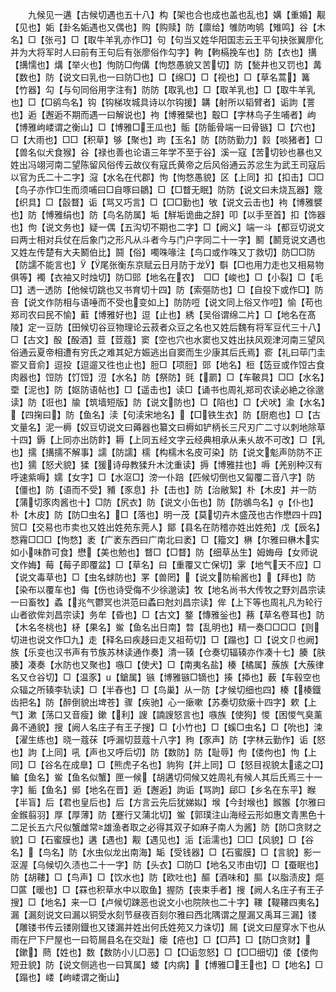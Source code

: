 <!-- { "loadSidebar": true } -->
　　九候见一遘【古候切遇也五十八】构【架也合也成也盖也乱也】媾【重婚】觏【见也】姤【卦名姤遇也又偶也】购【购赎】防【廪给】雊防呴鸲【雉鸣】谷【木名】□【张弓】□【取牛羊乳亦作□】句【句当又姓华阳国志云王平句抉张翼廖化并为大将军时人曰前有王句后有张廖俗作勾字】軥【軥槅挽车也】防【衣也】搆【搆懦也】煹【举火也】怐防□佝傋【怐愗愚貌又苦切】防【甃井也又罚也】冓【数也】防【说文曰乳也一曰防□也】□【绵□】□【视也】□【草名蒿】篝【竹器】勾【与句同俗用字注有】防防【取乳也】□【取羊乳也】□【取牛羊乳也】□【□鹆鸟名】钩【钩梯攻城具诗以尔钩援】韝【射所以韬臂者】诟訽【詈也】逅【邂逅不期而遇一曰解说也】袧【博雅檗也】鷇□【字林鸟子生哺者】岣【博雅岣嵝谓之衡山】□【博雅□王瓜也】骺【防骺骨端一曰骨镞】□【穴也】□【大雨也】□□【积草】够【聚也】玽【玉名】防【防防勤力】豰【啖猪者】□【兽名似犬食猴】谷【禄也善也论语三年学不至于谷】溪一寇【苦切钞也暴也又姓出冯翊河南二望陈留风俗传云故仪有寇氏黄帝之后风俗通云苏忿生为武王司寇后以官为氏二十二字】滱【水名在代郡】怐【怐愗愚貌】区【上同】扣【扣击】□□【鸟子亦作□生而须哺曰□自啄曰鶵】□【□瞀无眠】防防【说文曰未烧瓦器】簆【织具】□【瞉瞀】诟【骂又巧言】□【□□勤也】敂【说文云击也】袧【博雅襞也】防【愽雅绢也】防【鸟名防属】垢【觧垢诡曲之辞】叩【以手至首】扣【饰器也】佝【说文务也】疑一偶【五沟切不期也二字】□【阙义】端一斗【都豆切说文曰两士相对兵仗在后象门之形凡从斗者今与门户字同二十一字】鬭【鬭竞说文遇也又姓左传楚有大夫鬭伯比】鬪【俗】噣咮喙注【鸟口或作咮又丁救切】防□□防【防譳不能言也】【尾张衡东京赋云日月防于龙】斣【□也用力走也又相易物俱等】襡【衣袖又时烛切】防□郖【地名在农】　□□【峻也】□【小裂】□【毛□】透一透防【他候切跳也又书育切十四】防【索彄防也】□【自投下或作□】防咅【说文作防相与语唾而不受也变如上】防防哣【说文同上俗又作哣】愉【苟也郑司农曰民不愉】蘣【博雅好也】逗【止也】綉【吴俗谓绵二片】□【地名在髙陵】定一豆防【田候切谷豆物理论云菽者众豆之名也又姓后魏有将军豆代三十八】□【古文】酘【酘酒】荳【荳蔻】窦【空也穴也水窦也又姓出扶风观津河南三望风俗通云夏帝相遭有穷氏之难其妃方娠逃出自窦而生少康其后氏焉】窬【礼曰荜门圭窬又音俞】逗投【逗遛又徃也止也】脰□【项脰】郖【地名】梪【笾豆或作饾古食肉器也】饾防【饤饾】浢【水名】防【祭防】毭【罽】□【车鞁具】□□【水名】垔【泥也】防【妪防语帖也】□【遥击也】读□【诵书也周礼郑司农读必絶之徐邈读】防【诳也】牏【筑墙短版】防【说文防也】□【陷也】□【犬吠】渝【水名】【四掬曰】防【鱼名】渎【句渎宋地名】【□铁生衣】防【厨庖也】□【古文量名】泥一槈【奴豆切说文曰薅器也纂文曰槈如铲柄长三尺刃广二寸以刺地除草十四】鎒【上同亦出防飰】耨【上同五经文字云经典相承从耒乆故不可改】□【乳也】擩【搆擩不解事】譳【防譳】檽【构檽木名皮可染】防【说文鬽声防防不正也】獳【怒犬貌】猱【猨诗母教猱升木沈重读】搙【博雅拄也】嗕【羌别种汉有呼速紫嗕】嬬【女字】□【水沤□】滂一仆踣【匹候切倒也又匐覆二音八字】防【僵也】防【语而不受】豧【豕息】扑【击也】防【治敝絮】朴【木皮】并一防【蒲切豕肉酱也十】□防【尻衣】防【说文小缶也】防【防鴢鸟名】【仆也】朴【木皮】防【防□虫名】□【落也】明一茂【莫切卉木盛茂也古作懋四十四】贸□【交易也市卖也又姓出姓苑东莞人】鄮【县名在防稽亦姓出姓苑】戊【辰名】愗霿□□□【怐愗】袤【广袤东西曰广南北曰袤】□【籀文】楙【尔雅曰楙木实如小味酢可食】懋【美也勉也】瞀□【□瞀】防【细草丛生】姆娒母【女师说文作娒】莓【莓子即覆盆】□【草名】曰【重覆又亡保切】雺【地气天不应】□【说文毒草也】□【虫名蛷防也】罞【兽罔】【说文防榆酱也】【拜也】防【染布以覆车也】侮【伤也诗受侮不少徐邈读】牧【地名尚书大传牧之野刘昌宗读一曰畜牧】蟊【兆气鬱冥也洪范曰蟊曰尅刘昌宗读】侔【上下等也周礼凡为轮行山者欲侔刘昌宗读】务牟【昏也】□【古文】鍪【慱雅釡也】蓩【草名卷耳也】防【木名冬桃也】柕【果名】鲎【鱼名出日南】暓【乱明也】精一奏□□□□【则切进也说文作□九】走【释名曰疾趍曰走又祖苟切】□【蹋也】□【说文卩也阙】族【乐变也汉书声有节族苏林读通作奏】清一辏【仓奏切辐辏亦作凑十七】腠【肤腠】凑奏【水防也又聚也】嗾□【使犬】□【南夷名盐】楱【橘属】蔟族【大蔟律名又仓谷切】□【温豕】【鎗属】镞【博雅镞□镝也】揍【揷也】薮【车毂空也众辐之所辏李轨读】□【半舂也】□【鸟巢】从一防【才候切细也四】楱【楱鐡齿把名】防【醉倒貌出埤苍】骤【疾驰】心一瘶嗽【苏奏切欬瘶十四字】欶【上气】漱【荡口又音瘦】鏉【利】謏【諵謏怒言也】嗾族【使狗】惾【困惾气臭薰鼻不通貌】搜【阙人名庄子有王子搜】□【小竹也】□【螇□虫名】□【吮也】涑【濯生练也】晓一蔻茠【呼漏切荳蔻十八字】豞【豕声】防【字林云勤作】诟【怒也】訽【上同】吼【声也又呼后切】防【数防】防【耻辱】佝【偻佝也】怐【上同】□【谷名在成臯】□【熊虎子名也】豿狗【并上同】□【怒目视貌太逺之□】鳊【鱼名】鲎【鱼名似蟹】匣一候【胡遘切伺候又姓周礼有候人其后氏焉三十一字】鲘【鱼名】鄇【地名在晋】逅【邂逅】訽诟【骂訽】郈□【乡名在东平】睺【半盲】后【君也皇后也】后【方言云先后犹娣姒】堠【今封堠也】鍭翭【尔雅曰金鍭翦羽】厚【厚薄】防【蹇行又蒲北切】鲎【郭璞注山海经云形如惠文青黒色十二足长五六尺似蟹雌常雄渔者取之必得其双子如麻子南人为酱】防【防□贪财之貌】□【石蜜膜也】遘【遇也】觏【遇见也】洉【洉濡也】□□【风貌】□【谷名】【鸟名】防【水虫似龙出南海】缿【受钱器】□【石蜜膜】□【言貌】影一沤渥【乌候切久渍也二十一字】防【头衣】□防□【地名又市由切】□【蚕眠也】防【胡鞻】□【鸟声】□【饮水也】防【欧吐也】醧【酒味和】膒【以脂渍皮】熰□蓲【暖也】□【罧也积草水中以取鱼】握防【丧束手者】搜【阙人名庄子有王子搜】□【地名】来一□【卢候切踈恶也说文小也院陜也二十字】鞻【鞮鞻四夷名】漏【漏刻说文曰漏以铜受水刻节昼夜百刻尔雅曰西北隅谓之屋漏又禹耳三漏】镂【雕镂书传云镂刚鐡也又镂漏并姓出何氏姓苑又力诛切】屚【说文曰屋穿水下也从雨在尸下尸屋也一曰笱屚县名在交趾】瘘【疮也】□【□芦】□【防□贪财】【鏉】蔄【姓也】数【数防小儿□恶】□【□诟忽怒】□【□□细切】偻【偻佝短丑貌】防【说文侧逃也一曰箕属】蝼【内病】【博雅□王也】□【地名】□【蹋也】嵝【岣嵝谓之衡山】
